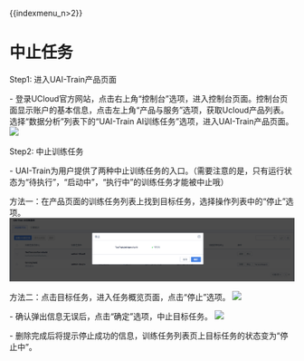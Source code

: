 {{indexmenu_n>2}}

# 中止任务

Step1: 进入UAI-Train产品页面

\-
登录UCloud官方网站，点击右上角“控制台”选项，进入控制台页面。控制台页面显示账户的基本信息，点击左上角“产品与服务”选项，获取Ucloud产品列表。选择“数据分析”列表下的“UAI-Train
AI训练任务”选项，进入UAI-Train产品页面。 ![](/ai/uai-train/set-up/how-to-use/ai产品.jpg)

Step2: 中止训练任务

\-
UAI-Train为用户提供了两种中止训练任务的入口。（需要注意的是，只有运行状态为“待执行”，“启动中”，“执行中”的训练任务才能被中止哦）

方法一：在产品页面的训练任务列表上找到目标任务，选择操作列表中的“停止”选项。
![](/images/use/stopjob_info.png)

方法二：点击目标任务，进入任务概览页面，点击“停止”选项。 ![](/ai/uai-train/use/stopjob_case2.png)

\- 确认弹出信息无误后，点击“确定”选项，中止目标任务。 ![](/ai/uai-train/use/stopjob_info.png)

\- 删除完成后将提示停止成功的信息，训练任务列表页上目标任务的状态变为“停止中”。
